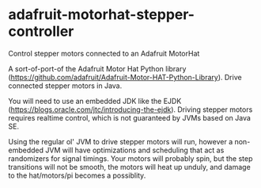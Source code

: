 # adafruit-motorhat-stepper-controller
Control stepper motors connected to an Adafruit MotorHat

A sort-of-port-of the Adafruit Motor Hat Python library (https://github.com/adafruit/Adafruit-Motor-HAT-Python-Library). Drive connected stepper motors in Java. 

You will need to use an embedded JDK like the EJDK (https://blogs.oracle.com/jtc/introducing-the-ejdk). Driving stepper motors requires realtime control, which is not guaranteed by JVMs based on Java SE.

Using the regular ol' JVM to drive stepper motors will run, however a non-embedded JVM will have optimizations and scheduling that act as randomizers for signal timings. Your motors will probably spin, but the step transitions will not be smooth, the motors will heat up unduly, and damage to the hat/motors/pi becomes a possiblity.
